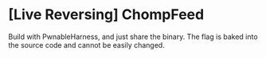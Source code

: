 # [Live Reversing] ChompFeed

Build with PwnableHarness, and just share the binary.
The flag is baked into the source code and cannot be easily changed.
